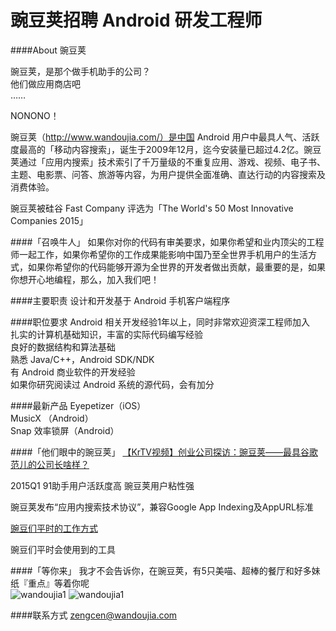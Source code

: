 豌豆荚招聘 Android 研发工程师
==========  

####About 豌豆荚

豌豆荚，是那个做手机助手的公司？  
他们做应用商店吧  
……  

NONONO！  

豌豆荚（http://www.wandoujia.com/）是中国 Android 用户中最具人气、活跃度最高的「移动内容搜索」，诞生于2009年12月，迄今安装量已超过4.2亿。豌豆荚通过「应用内搜索」技术索引了千万量级的不重复应用、游戏、视频、电子书、主题、电影票、问答、旅游等内容，为用户提供全面准确、直达行动的内容搜索及消费体验。  

豌豆荚被硅谷 Fast Company 评选为「The World's 50 Most Innovative Companies 2015」  


####「召唤牛人」
如果你对你的代码有审美要求，如果你希望和业内顶尖的工程师一起工作，如果你希望你的工作成果能影响中国乃至全世界手机用户的生活方式，如果你希望你的代码能够开源为全世界的开发者做出贡献，最重要的是，如果你想开心地编程，那么，加入我们吧！  

####主要职责
设计和开发基于 Android 手机客户端程序  

####职位要求
Android 相关开发经验1年以上，同时非常欢迎资深工程师加入  
扎实的计算机基础知识，丰富的实际代码编写经验   
良好的数据结构和算法基础  
熟悉 Java/C++，Android SDK/NDK  
有 Android 商业软件的开发经验  
如果你研究阅读过 Android 系统的源代码，会有加分  


####最新产品
Eyepetizer（iOS）  
MusicX （Android）  
Snap 效率锁屏（Android）  


####「他们眼中的豌豆荚」
[【KrTV视频】创业公司探访：豌豆荚——最具谷歌范儿的公司长啥样？](http://v.youku.com/v_show/id_XODM1NjQ4NjM2.html)  

2015Q1 91助手用户活跃度高 豌豆荚用户粘性强  

豌豆荚发布“应用内搜索技术协议”，兼容Google App Indexing及AppURL标准

[豌豆们平时的工作方式](http://www.zhihu.com/question/21417285)  

豌豆们平时会使用到的工具

####「等你来」
我才不会告诉你，在豌豆荚，有5只美喵、超棒的餐厅和好多妹纸『重点』等着你呢  
![wandoujia1]()
![wandoujia1]()

####联系方式
[zengcen@wandoujia.com](mailto:zengcen@wandoujia.com)
